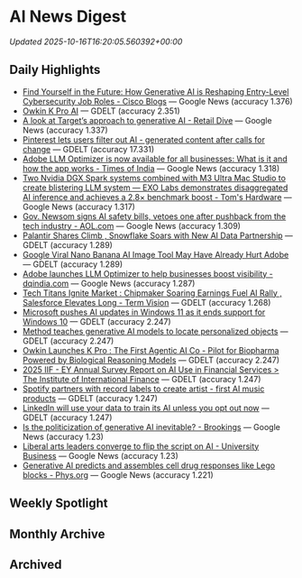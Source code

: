 # AI News Digest

_Updated 2025-10-16T16:20:05.560392+00:00_

## Daily Highlights

- [Find Yourself in the Future: How Generative AI is Reshaping Entry-Level Cybersecurity Job Roles - Cisco Blogs](./daily/fcee2dbbd766406a.md) — Google News (accuracy 1.376)
- [Owkin K Pro AI](./daily/abe5c0f67e64505a.md) — GDELT (accuracy 2.351)
- [A look at Target’s approach to generative AI - Retail Dive](./daily/22378916a4f36e5e.md) — Google News (accuracy 1.337)
- [Pinterest lets users filter out AI - generated content after calls for change](./daily/f979aaeaa3663bd2.md) — GDELT (accuracy 17.331)
- [Adobe LLM Optimizer is now available for all businesses: What is it and how the app works - Times of India](./daily/5b9bbbe2178a3802.md) — Google News (accuracy 1.318)
- [Two Nvidia DGX Spark systems combined with M3 Ultra Mac Studio to create blistering LLM system — EXO Labs demonstrates disaggregated AI inference and achieves a 2.8× benchmark boost - Tom's Hardware](./daily/3427c76f1de0c5a9.md) — Google News (accuracy 1.317)
- [Gov. Newsom signs AI safety bills, vetoes one after pushback from the tech industry - AOL.com](./daily/88eddca070f9e160.md) — Google News (accuracy 1.309)
- [Palantir Shares Climb , Snowflake Soars with New AI Data Partnership](./daily/930ec84913102cef.md) — GDELT (accuracy 1.289)
- [Google Viral Nano Banana AI Image Tool May Have Already Hurt Adobe](./daily/0bcb42aee38c95e9.md) — GDELT (accuracy 1.289)
- [Adobe launches LLM Optimizer to help businesses boost visibility - dqindia.com](./daily/2ba6f27def227b07.md) — Google News (accuracy 1.287)
- [Tech Titans Ignite Market : Chipmaker Soaring Earnings Fuel AI Rally , Salesforce Elevates Long - Term Vision](./daily/ff7ddfc603ca19b5.md) — GDELT (accuracy 1.268)
- [Microsoft pushes AI updates in Windows 11 as it ends support for Windows 10](./daily/513b4a330b405a64.md) — GDELT (accuracy 2.247)
- [Method teaches generative AI models to locate personalized objects](./daily/8f1bd351989aef63.md) — GDELT (accuracy 2.247)
- [Owkin Launches K Pro : The First Agentic AI Co - Pilot for Biopharma Powered by Biological Reasoning Models](./daily/fa8f333f41afa037.md) — GDELT (accuracy 2.247)
- [2025 IIF - EY Annual Survey Report on AI Use in Financial Services > The Institute of International Finance](./daily/cb6324de9787d421.md) — GDELT (accuracy 1.247)
- [Spotify partners with record labels to create  artist - first  AI music products](./daily/fbb1eba3c51ad855.md) — GDELT (accuracy 1.247)
- [LinkedIn will use your data to train its AI unless you opt out now](./daily/0c1ec5de8571d854.md) — GDELT (accuracy 1.247)
- [Is the politicization of generative AI inevitable? - Brookings](./daily/f20cfae2bdbf0b18.md) — Google News (accuracy 1.23)
- [Liberal arts leaders converge to flip the script on AI - University Business](./daily/2d6b4f41eb3e13ef.md) — Google News (accuracy 1.23)
- [Generative AI predicts and assembles cell drug responses like Lego blocks - Phys.org](./daily/a3577cb379db2c73.md) — Google News (accuracy 1.221)

## Weekly Spotlight


## Monthly Archive


## Archived
